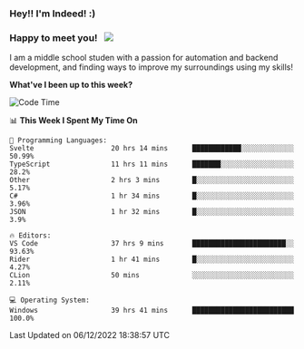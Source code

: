 ### Hey!! I'm Indeed! :) 

### Happy to meet you! &nbsp; ![](https://visitor-badge.glitch.me/badge?page_id=Indeedornot.Indeedornot)

I am a middle school studen with a passion for automation and backend development, and finding ways to improve my surroundings using my skills!

**What've I been up to this week?** 

<!--START_SECTION:waka-->
![Code Time](http://img.shields.io/badge/Code%20Time-708%20hrs%2011%20mins-blue)

📊 **This Week I Spent My Time On** 

```text
💬 Programming Languages: 
Svelte                   20 hrs 14 mins      ████████████░░░░░░░░░░░░░   50.99% 
TypeScript               11 hrs 11 mins      ███████░░░░░░░░░░░░░░░░░░   28.2% 
Other                    2 hrs 3 mins        █░░░░░░░░░░░░░░░░░░░░░░░░   5.17% 
C#                       1 hr 34 mins        █░░░░░░░░░░░░░░░░░░░░░░░░   3.96% 
JSON                     1 hr 32 mins        █░░░░░░░░░░░░░░░░░░░░░░░░   3.9%

🔥 Editors: 
VS Code                  37 hrs 9 mins       ███████████████████████░░   93.63% 
Rider                    1 hr 41 mins        █░░░░░░░░░░░░░░░░░░░░░░░░   4.27% 
CLion                    50 mins             ░░░░░░░░░░░░░░░░░░░░░░░░░   2.11%

💻 Operating System: 
Windows                  39 hrs 41 mins      █████████████████████████   100.0%

```


 Last Updated on 06/12/2022 18:38:57 UTC
<!--END_SECTION:waka-->
